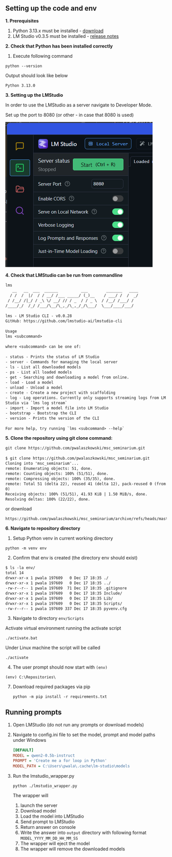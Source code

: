 ## Setting up the code and env
**1. Prerequisites**
   1. Python 3.13.x must be installed - [download](https://www.python.org/downloads/)
   2. LM Studio v0.3.5 must be installed - [release notes](https://lmstudio.ai/blog/lmstudio-v0.3.5)

**2. Check that Python has been installed correctly**
   1. Execute following command 
   ```shell
   python --version
   ```
   Output should look like below
   ```shell
   Python 3.13.0
   ```
   
**3. Setting up the LMStudio**

In order to use the LMStudio as a server navigate to Developer Mode.

Set up the port to 8080 (or other - in case that 8080 is used)

![img.png](docs/lmstudiosetup.png)

**4. Check that LMStudio can be run from commandline**

   ```shell
   lms
      __   __  ___  ______          ___        _______   ____
     / /  /  |/  / / __/ /___ _____/ (_)__    / ___/ /  /  _/
    / /__/ /|_/ / _\ \/ __/ // / _  / / _ \  / /__/ /___/ /
   /____/_/  /_/ /___/\__/\_,_/\_,_/_/\___/  \___/____/___/
   
   lms - LM Studio CLI - v0.0.28
   GitHub: https://github.com/lmstudio-ai/lmstudio-cli
   
   Usage
   lms <subcommand>
   
   where <subcommand> can be one of:
   
   - status - Prints the status of LM Studio
   - server - Commands for managing the local server
   - ls - List all downloaded models
   - ps - List all loaded models
   - get - Searching and downloading a model from online.
   - load - Load a model
   - unload - Unload a model
   - create - Create a new project with scaffolding
   - log - Log operations. Currently only supports streaming logs from LM Studio via `lms log stream`
   - import - Import a model file into LM Studio
   - bootstrap - Bootstrap the CLI
   - version - Prints the version of the CLI
   
   For more help, try running `lms <subcommand> --help`
   ```

**5. Clone the repository using git clone command:**

   ```shell
   git clone https://github.com/pwalaszkowski/msc_seminarium.git
   
   $ git clone https://github.com/pwalaszkowski/msc_seminarium.git
   Cloning into 'msc_seminarium'...
   remote: Enumerating objects: 51, done.
   remote: Counting objects: 100% (51/51), done.
   remote: Compressing objects: 100% (35/35), done.
   remote: Total 51 (delta 22), reused 41 (delta 12), pack-reused 0 (from 0)
   Receiving objects: 100% (51/51), 41.93 KiB | 1.50 MiB/s, done.
   Resolving deltas: 100% (22/22), done.
   ```

or download 

```shell 
https://github.com/pwalaszkowski/msc_seminarium/archive/refs/heads/master.zip
```

**6. Navigate to repository directory**

   1. Setup Python venv in current working directory
   ```shell
   python -m venv env
   ```
   2. Confirm that env is created (the directory env should exist)
   ```shell
   $ ls -la env/
   total 14
   drwxr-xr-x 1 pwala 197609   0 Dec 17 18:35 ./
   drwxr-xr-x 1 pwala 197609   0 Dec 17 18:35 ../
   -rw-r--r-- 1 pwala 197609  71 Dec 17 18:35 .gitignore
   drwxr-xr-x 1 pwala 197609   0 Dec 17 18:35 Include/
   drwxr-xr-x 1 pwala 197609   0 Dec 17 18:35 Lib/
   drwxr-xr-x 1 pwala 197609   0 Dec 17 18:35 Scripts/
   -rw-r--r-- 1 pwala 197609 337 Dec 17 18:35 pyvenv.cfg 
   ```
   3. Navigate to directory `env/Scripts`

   Activate virtual environment running the activate script
   ```shell
   ./activate.bat
   ```
   Under Linux machine the script will be called
   ```shell
   ./activate 
   ```
   4. The user prompt should now start with `(env)`
   
   ```shell
   (env) C:\Repositories\
   ```

7. Download required packages via pip

   ```shell
   python -m pip install -r requirements.txt
   ```
   
## Running prompts
1. Open LMStudio (do not run any prompts or download models)
2. Navigate to config.ini file to set the model, prompt and model paths under Windows 

   ```ini
   [DEFAULT]
   MODEL = qwen2-0.5b-instruct
   PROMPT = 'Create me a for loop in Python'
   MODEL_PATH = C:\Users\pwala\.cache\lm-studio\models
   ```
   
3. Run the lmstudio_wrapper.py
   ```shell
   python ./lmstudio_wrapper.py
   ```
   The wrapper will 
   1. launch the server
   2. Download model
   3. Load the model into LMStudio
   4. Send prompt to LMStudio
   5. Return answer on console
   6. Write the answer into `output` directory with following format
      `MODEL_YYYY_MM_DD_HH_MM_SS`
   7. The wrapper will eject the model
   8. The wrapper will remove the downloaded models
